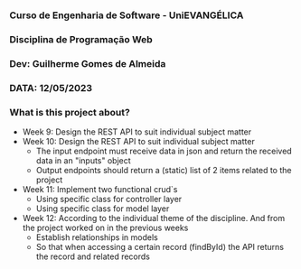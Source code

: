 ### Curso de Engenharia de Software - UniEVANGÉLICA 
### Disciplina de Programação Web 
### Dev: Guilherme Gomes de Almeida 
### DATA: 12/05/2023

### What is this project about?

- Week 9: Design the REST API to suit individual subject matter
- Week 10: Design the REST API to suit individual subject matter
    - The input endpoint must receive data in json and return the received data in an "inputs" object
    - Output endpoints should return a (static) list of 2 items related to the project
- Week 11: Implement two functional crud`s
    - Using specific class for controller layer
    - Using specific class for model layer
- Week 12: According to the individual theme of the discipline. And from the project worked on in the previous weeks
    - Establish relationships in models
    - So that when accessing a certain record (findById) the API returns the record and related records